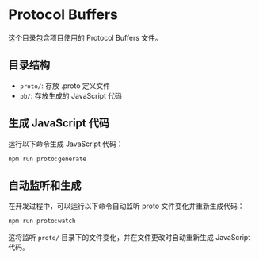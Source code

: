 # Protocol Buffers

这个目录包含项目使用的 Protocol Buffers 文件。

## 目录结构

- `proto/`: 存放 .proto 定义文件
- `pb/`: 存放生成的 JavaScript 代码

## 生成 JavaScript 代码

运行以下命令生成 JavaScript 代码：

```bash
npm run proto:generate
```

## 自动监听和生成

在开发过程中，可以运行以下命令自动监听 proto 文件变化并重新生成代码：

```bash
npm run proto:watch
```

这将监听 `proto/` 目录下的文件变化，并在文件更改时自动重新生成 JavaScript 代码。